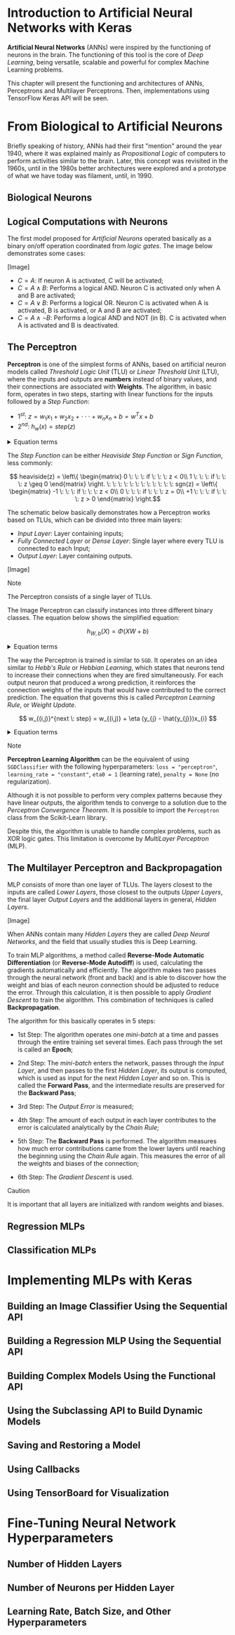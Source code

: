 # Introduction to Artificial Neural Networks with Keras

**Artificial Neural Networks** (ANNs) were inspired by the functioning of neurons in the brain. The functioning of this tool is the core of _Deep Learning_, being versatile, scalable and powerful for complex Machine Learning problems.

This chapter will present the functioning and architectures of ANNs, Perceptrons and Multilayer Perceptrons. Then, implementations using TensorFlow Keras API will be seen.

<!------------------------------------------------------>
<!------------------------------------------------------>
<!------------------------------------------------------>

# From Biological to Artificial Neurons

Briefly speaking of history, ANNs had their first "mention" around the year 1940, where it was explained mainly as _Propositional Logic_ of computers to perform activities similar to the brain. Later, this concept was revisited in the 1960s, until in the 1980s better architectures were explored and a prototype of what we have today was filament, until, in 1990.
<!------------------------------------------------------>
<!------------------------------------------------------>
## Biological Neurons

<!------------------------------------------------------>
<!------------------------------------------------------>
## Logical Computations with Neurons
The first model proposed for _Artificial Neurons_ operated basically as a binary on/off operation coordinated from _logic gates_. The image below demonstrates some cases:

[Image]

- $C = A$: If neuron A is activated, C will be activated;
- $C = A \wedge B$: Performs a logical AND. Neuron C is activated only when A and B are activated;
- $C = A \vee B$: Performs a logical OR. Neuron C is activated when A is activated, B is activated, or A and B are activated;
- $C = A \wedge \neg B$: Performs a logical AND and NOT (in B). C is activated when A is activated and B is deactivated.



<!-- https://gitmind.com/pt/faq/latex-math-symbols.html -->


<!------------------------------------------------------>
<!------------------------------------------------------>
## The Perceptron

**Perceptron** is one of the simplest forms of ANNs, based on artificial neuron models called _Threshold Logic Unit_ (TLU) or _Linear Threshold Unit_ (LTU), where the inputs and outputs are **numbers** instead of binary values, and their connections are associated with **Weights**. The algorithm, in basic form, operates in two steps, starting with linear functions for the inputs followed by a _Step Function_:

- $1^{st}$: $z = w_{1}x_{1} + w_{2}x_{2} + \cdot \cdot \cdot + w_{n}x_{n} + b = w^{T}x + b$
- $2^{nd}$: $h_{w}(x) = step(z)$

<details>
<summary>Equation terms</summary>
  
- $x$: Inputs;
- $w$: Weights of values;
- $b$: Bias;
- $z$: Linear Function;
- $h$: Step Function.
  
</details>
  
The _Step Function_ can be either _Heaviside Step Function_ or _Sign Function_, less commonly:

```math

heaviside(z) = 

\left\{  \begin{matrix} 

0 \: \: \: if \: \: \: z < 0\\
1 \: \: \: if \: \: \: z \geq 0

\end{matrix} \right.


\: \: \: \: \: \: \: \: \: \: \: \:

sgn(z) =

\left\{  \begin{matrix} 

-1 \: \: \: if \: \: \: z < 0\\
0 \: \: \: if \: \: \: z = 0\\
+1 \: \: \: if \: \: \: z > 0

\end{matrix} \right.
```

The schematic below basically demonstrates how a Perceptron works based on TLUs, which can be divided into three main layers:

- _Input Layer_: Layer containing inputs;
- _Fully Connected Layer_ or _Dense Layer_: Single layer where every TLU is connected to each Input;
- _Output Layer_: Layer containing outputs.

[Image]

>[!NOTE]
> The Perceptron consists of a single layer of TLUs.

The Image Perceptron can classify instances into three different binary classes. The equation below shows the simplified equation:

```math

h_{W,b}(X) = \Phi (XW + b)

```

<details>
<summary>Equation terms</summary>
  
- $X$: Input Matrix. Has one row per instance and one column per feature;
- $W$: Weight Matrix. Has one row per input and one column per neuron;
- $b$: Bias Vector. Contains one bias term per neuron;
- $\Phi$: _Activation Function_. In the case of TLUs, _Step Function_

</details>



The way the Perceptron is trained is similar to `SGD`. It operates on an idea similar to *Hebb's Rule* or *Hebbian Learning*, which states that neurons tend to increase their connections when they are fired simultaneously. For each output neuron that produced a wrong prediction, it reinforces the connection weights of the inputs that would have contributed to the correct prediction. The equation that governs this is called _Perceptron Learning Rule_, or _Weight Update_.

```math

w_{(i,j)}^{next \: step} = w_{(i,j)} + \eta (y_{j} - \hat{y_{j}})x_{i}

```

<details>
<summary>Equation terms</summary>
  
- $w_{(i,j)}$: Connection weight of i^{th} input and the j^{th} neuron;
- $y_{j}$: j^{th} ouput of training instance;
- $\hat{y_{j}}$: j^{th} output target;
- $x_{i}$: The i^{th} input of training instance;
- $\eta$: Learning Rate.

</details>


> [!NOTE]
> **Perceptron Learning Algorithm** can be the equivalent of using `SGDClassifier` with the following hyperparameters: `loss = "perceptron"`, `learning_rate = "constant"`, `eta0 = 1` (learning rate), `penalty = None` (no regularization).



Although it is not possible to perform very complex patterns because they have linear outputs, the algorithm tends to converge to a solution due to the _Perceptron Convergence Theorem_. It is possible to import the `Perceptron` class from the Scikit-Learn library.

Despite this, the algorithm is unable to handle complex problems, such as XOR logic gates. This limitation is overcome by *MultiLayer Perceptron* (MLP).

<!------------------------------------------------------>
<!------------------------------------------------------>
## The Multilayer Perceptron and Backpropagation

MLP consists of more than one layer of TLUs. The layers closest to the inputs are called _Lower Layers_, those closest to the outputs _Upper Layers_, the final layer _Output Layers_ and the additional layers in general, _Hidden Layers_.

[Image]

When ANNs contain many _Hidden Layers_ they are called _Deep Neural Networks_, and the field that usually studies this is Deep Learning.


To train MLP algorithms, a method called **Reverse-Mode Automatic Differentiation** (or **Reverse-Mode Autodiff**) is used, calculating the gradients automatically and efficiently. The algorithm makes two passes through the neural network (front and back) and is able to discover how the weight and bias of each neuron connection should be adjusted to reduce the error. Through this calculation, it is then possible to apply _Gradient Descent_ to train the algorithm. This combination of techniques is called **Backpropagation**.





The algorithm for this basically operates in 5 steps:

- 1st Step: The algorithm operates one _mini-batch_ at a time and passes through the entire training set several times. Each pass through the set is called an **Epoch**;

- 2nd Step: The _mini-batch_ enters the network, passes through the _Input Layer_, and then passes to the first _Hidden Layer_, its output is computed, which is used as input for the next _Hidden Layer_ and so on. This is called the **Forward Pass**, and the intermediate results are preserved for the **Backward Pass**;

- 3rd Step: The _Output Error_ is measured;

- 4th Step: The amount of each output in each layer contributes to the error is calculated analytically by the _Chain Rule_;

- 5th Step: The **Backward Pass** is performed. The algorithm measures how much error contributions came from the lower layers until reaching the beginning using the _Chain Rule_ again. This measures the error of all the weights and biases of the connection;

- 6th Step: The _Gradient Descent_ is used.

>[!CAUTION]
> It is important that all layers are initialized with random weights and biases.



<!------------------------------------------------------>
<!------------------------------------------------------>
## Regression MLPs

<!------------------------------------------------------>
<!------------------------------------------------------>
## Classification MLPs


<!------------------------------------------------------>
<!------------------------------------------------------>
<!------------------------------------------------------>

# Implementing MLPs with Keras

<!------------------------------------------------------>
<!------------------------------------------------------>
## Building an Image Classifier Using the Sequential API

<!------------------------------------------------------>
<!------------------------------------------------------>
## Building a Regression MLP Using the Sequential API

<!------------------------------------------------------>
<!------------------------------------------------------>
## Building Complex Models Using the Functional API

<!------------------------------------------------------>
<!------------------------------------------------------>
## Using the Subclassing API to Build Dynamic Models

<!------------------------------------------------------>
<!------------------------------------------------------>
## Saving and Restoring a Model

<!------------------------------------------------------>
<!------------------------------------------------------>
## Using Callbacks

<!------------------------------------------------------>
<!------------------------------------------------------>

## Using TensorBoard for Visualization

<!------------------------------------------------------>
<!------------------------------------------------------>
<!------------------------------------------------------>

# Fine-Tuning Neural Network Hyperparameters

<!------------------------------------------------------>
<!------------------------------------------------------>
## Number of Hidden Layers

<!------------------------------------------------------>
<!------------------------------------------------------>
## Number of Neurons per Hidden Layer

<!------------------------------------------------------>
<!------------------------------------------------------>
## Learning Rate, Batch Size, and Other Hyperparameters
